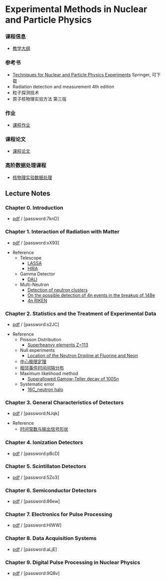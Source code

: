# Experimental Methods in Nuclear and Particle Physics

### 课程信息
- [教学大纲](Syllabus.md)

### 参考书 
 - [Techniques for Nuclear and Particle Physics Experiments](https://link.springer.com/book/10.1007%2F978-3-642-57920-2) Springer, 可下载
 - Radiation detection and measurement 4th edition
 - 粒子探测技术
 - 原子核物理实验方法 第三版
 
### 作业
- [课程作业](coursework.md)

### 课程论文
- [课程论文](report.md)   

 
### 高阶数据处理课程
 - [核物理实验数据处理](https://zhihuanli.github.io/Experimental-Data-Analysis-Course/)
 

## Lecture Notes

### Chapter 0. Introduction
- [pdf](https://disk.pku.edu.cn:443/link/B33C05E29FFC583D523F7190C4BA50CC) / [password:7knD]


### Chapter 1. Interaction of Radiation with Matter
- [pdf](https://disk.pku.edu.cn:443/link/32FB9A45842316DD22D30F6C533F920E) / [password:xX93]

 * Reference
   * Telescope
     * [LASSA](https://zhihuanli.github.io/Experimental-Method-in-Nuclear-Physics/chapt1/ref/LASSA_telescope.pdf)
     * [HIRA](https://zhihuanli.github.io/Experimental-Method-in-Nuclear-Physics/chapt1/ref/HIRA_telescope.pdf)
   * Gamma Detector
     * [DALI](https://zhihuanli.github.io/Experimental-Method-in-Nuclear-Physics/chapt1/ref/DALI_array.pdf)
   * Multi-Neutron
     * [Detection of neutron clusters](https://zhihuanli.github.io/Experimental-Method-in-Nuclear-Physics/chapt1/ref/PhysRevC.65.044006_Detection_of_neutron_clusters.pdf)
     * [On the possible detection of 4n events in the breakup of 14Be](https://zhihuanli.github.io/Experimental-Method-in-Nuclear-Physics/chapt1/ref/On_the_possible_detection_of_4n_events_in_the_breakup_of_14Be.pdf)
     * [4n RIKEN](https://zhihuanli.github.io/Experimental-Method-in-Nuclear-Physics/chapt1/ref/PhysRevLett.116.052501.pdf)
    
### Chapter 2. Statistics and the Treatment of Experimental Data
- [pdf](https://disk.pku.edu.cn:443/link/9CE9122547B67F5E51578E46B6C9CD29) / [password:s2JC]
 * Reference
     * Poisson Distribution
       * [Superheanvy elements Z=113](https://zhihuanli.github.io/Experimental-Method-in-Nuclear-Physics/chapt2/ref/JPSJ103201.pdf)
     * Null experiments
       * [Location of the Neutron Dripline at Fluorine and Neon](https://zhihuanli.github.io/Experimental-Method-in-Nuclear-Physics/chapt2/ref/PhysRevLett.123.212501.pdf)
     * [中心极限定理](https://zhihuanli.github.io/Experimental-Method-in-Nuclear-Physics/chapt2/2.centerlimit.html)
     * [相邻事件时间间隔分布](https://zhihuanli.github.io/Experimental-Method-in-Nuclear-Physics/chapt2/2.distribution_of_time_intervals.html)
     * Maximum likelihood method
       * [Superallowed Gamow-Teller decay of 100Sn](https://zhihuanli.github.io/Experimental-Method-in-Nuclear-Physics/chapt2/ref/Nature_11116.pdf)
     * Systematic error
       * [16C_neutron halo](https://zhihuanli.github.io/Experimental-Method-in-Nuclear-Physics/chapt2/ref/NPA709.103.16C_halo.pdf) 

### Chapter 3. General Characteristics of Detectors

- [pdf](https://disk.pku.edu.cn:443/link/585E29552245E19DDDDD5E369CC6FCF5) / [password:NJqk]

 * Reference
     * [时间常数与输出信号形状](https://nbviewer.jupyter.org/github/pkuNucexp/experimental-methods/blob/master/chapt3/time%20constant%20RC.ipynb)
### Chapter 4. Ionization Detectors

- [pdf](https://disk.pku.edu.cn:443/link/C35B40D2E25786F2BE22505C4F60840E) / [password:pBcD]

### Chapter 5. Scintillaton Detectors

- [pdf](https://disk.pku.edu.cn:443/link/A484F455EE8E17F7D906D910B3CBFEC9) / [password:5Zo3]

### Chapter 6. Semiconductor Detectors

- [pdf](https://disk.pku.edu.cn:443/link/D0A8E3DFAC2E432DBEBFF86FD89C3F69) / [password:86ew]

### Chapter 7. Electronics for Pulse Processing

- [pdf](https://disk.pku.edu.cn:443/link/CAFDA02B34D12A696DB42C0F0746EC89) / [password:HIWW]

### Chapter 8. Data Acquisition Systems

- [pdf](https://disk.pku.edu.cn:443/link/529CED0A7D4F627D261113B4FCE880AD) / [password:aLjE]

### Chapter 9. Digital Pulse Processing in Nuclear Physics

- [pdf](https://disk.pku.edu.cn:443/link/EC166216D912BF3E3A780439BA9CD4E6) / [password:9Q8v]
